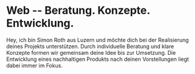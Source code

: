 # Web -- Beratung. Konzepte. Entwicklung.
Hey, ich bin Simon Roth aus Luzern und möchte dich bei der Realisierung deines Projekts unterstützen. Durch individuelle Beratung und klare Konzepte formen wir gemeinsam deine Idee bis zur Umsetzung. Die Entwicklung eines nachhaltigen Produkts nach deinen Vorstellungen liegt dabei immer im Fokus.
